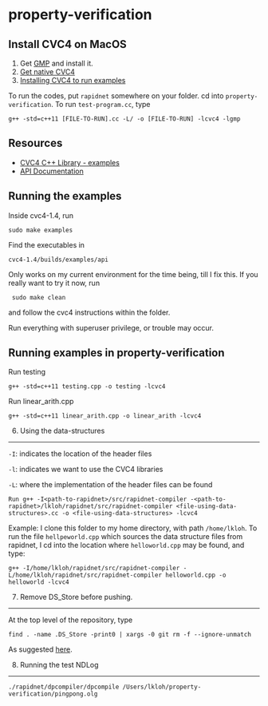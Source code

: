 property-verification
=====================
     
Install CVC4 on MacOS
---------------------

1. Get [GMP](https://gmplib.org/) and install it. 
2. [Get native CVC4](http://cvc4.cs.nyu.edu/downloads/)
2. [Installing CVC4 to run examples](http://cvc4.cs.nyu.edu/wiki/Building_CVC4_from_source)

To run the codes, put `rapidnet` somewhere on your folder. cd into `property-verification`. To run `test-program.cc`, type

    g++ -std=c++11 [FILE-TO-RUN].cc -L/ -o [FILE-TO-RUN] -lcvc4 -lgmp
   
    
Resources
---------
* [CVC4 C++ Library - examples](http://church.cims.nyu.edu/wiki/Tutorials#linear_arith)
* [API Documentation](http://cvc4.cs.nyu.edu/doc/index.html)



Running the examples
--------------------

Inside cvc4-1.4, run 

    sudo make examples
    
Find the executables in

    cvc4-1.4/builds/examples/api
    
Only works on my current environment for the time being, till I fix this. If you really want to try it now, run

     sudo make clean
     
and follow the cvc4 instructions within the folder.

Run everything with superuser privilege, or trouble may occur. 


Running examples in property-verification
-----------------------------------------

Run testing

    g++ -std=c++11 testing.cpp -o testing -lcvc4

Run linear_arith.cpp

    g++ -std=c++11 linear_arith.cpp -o linear_arith -lcvc4

6) Using the data-structures
----------------------------

`-I`: indicates the location of the header files

`-l`: indicates we want to use the CVC4 libraries

`-L`: where the implementation of the header files can be found

    Run g++ -I<path-to-rapidnet>/src/rapidnet-compiler -<path-to-rapidnet>/lkloh/rapidnet/src/rapidnet-compiler <file-using-data-structures>.cc -o <file-using-data-structures> -lcvc4

Example: I clone this folder to my home directory, with path `/home/lkloh`. To run the file `hellpeworld.cpp` which sources the data structure files from rapidnet, I cd into the location where `helloworld.cpp` may be found, and type:

    g++ -I/home/lkloh/rapidnet/src/rapidnet-compiler -L/home/lkloh/rapidnet/src/rapidnet-compiler helloworld.cpp -o helloworld -lcvc4

7) Remove DS_Store before pushing.
----------------------------------

At the top level of the repository, type

    find . -name .DS_Store -print0 | xargs -0 git rm -f --ignore-unmatch
    
As suggested [here](http://stackoverflow.com/questions/107701/how-can-i-remove-ds-store-files-from-a-git-repository).

8) Running the test NDLog
-------------------------

    ./rapidnet/dpcompiler/dpcompile /Users/lkloh/property-verification/pingpong.olg

